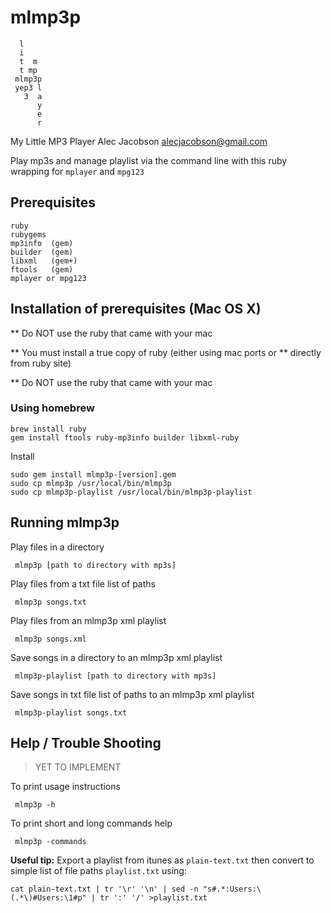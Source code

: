 #    mlmp3p 
     
      l
      i
      t  m
      t mp
     mlmp3p
     yep3 l
       3  a
          y
          e
          r


My Little MP3 Player
Alec Jacobson
alecjacobson@gmail.com

Play mp3s and manage playlist via the command line with this ruby wrapping for
`mplayer` and `mpg123`

## Prerequisites
    ruby
    rubygems
    mp3info  (gem)
    builder  (gem)
    libxml   (gem+)
    ftools   (gem)
    mplayer or mpg123

## Installation of prerequisites (Mac OS X)
  ** Do NOT use the ruby that came with your mac

  ** You must install a true copy of ruby (either using mac ports or
  ** directly from ruby site)
  
  ** Do NOT use the ruby that came with your mac
  
### Using homebrew

    brew install ruby
    gem install ftools ruby-mp3info builder libxml-ruby 

Install

    sudo gem install mlmp3p-[version].gem
    sudo cp mlmp3p /usr/local/bin/mlmp3p 
    sudo cp mlmp3p-playlist /usr/local/bin/mlmp3p-playlist


## Running mlmp3p

  Play files in a directory

     mlmp3p [path to directory with mp3s]

  Play files from a txt file list of paths

     mlmp3p songs.txt

  Play files from an mlmp3p xml playlist

     mlmp3p songs.xml

  Save songs in a directory to an mlmp3p xml playlist

     mlmp3p-playlist [path to directory with mp3s]

  Save songs in txt file list of paths to an mlmp3p xml playlist

     mlmp3p-playlist songs.txt

## Help / Trouble Shooting

> YET TO IMPLEMENT

To print usage instructions 

     mlmp3p -h

  To print short and long commands help

     mlmp3p -commands

**Useful tip:**
Export a playlist from itunes as `plain-text.txt` then convert to simple list of file paths `playlist.txt` using:

    cat plain-text.txt | tr '\r' '\n' | sed -n "s#.*:Users:\(.*\)#Users:\1#p" | tr ':' '/' >playlist.txt
